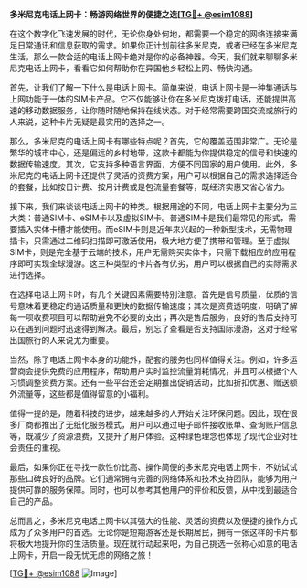 **多米尼克电话上网卡：畅游网络世界的便捷之选[[TG💪+ @esim1088](https://t.me/s/esim1088)]**

在这个数字化飞速发展的时代，无论你身处何地，都需要一个稳定的网络连接来满足日常通讯和信息获取的需求。如果你正计划前往多米尼克，或者已经在多米尼克生活，那么一款合适的电话上网卡绝对是你的必备神器。今天，我们就来聊聊多米尼克电话上网卡，看看它如何帮助你在异国他乡轻松上网、畅快沟通。

首先，让我们了解一下什么是电话上网卡。简单来说，电话上网卡是一种集通话与上网功能于一体的SIM卡产品。它不仅能够让你在多米尼克拨打电话，还能提供高速的移动数据服务，让你随时随地保持在线状态。对于经常需要跨国交流或旅行的人来说，这种卡片无疑是最实用的选择之一。

那么，多米尼克的电话上网卡有哪些特点呢？首先，它的覆盖范围非常广。无论是繁华的城市中心，还是偏远的乡村地带，这款卡都能为你提供稳定的信号和快速的数据传输速度。其次，它支持多种语言界面，方便不同国家的用户使用。此外，多米尼克的电话上网卡还提供了灵活的资费方案，用户可以根据自己的需求选择适合的套餐，比如按日计费、按月计费或是包流量套餐等，既经济实惠又省心省力。

接下来，我们来谈谈电话上网卡的种类。根据用途的不同，电话上网卡主要分为三大类：普通SIM卡、eSIM卡以及虚拟SIM卡。普通SIM卡是我们最常见的形式，需要插入实体卡槽才能使用。而eSIM卡则是近年来兴起的一种新型技术，无需物理插卡，只需通过二维码扫描即可激活使用，极大地方便了携带和管理。至于虚拟SIM卡，则是完全基于云端的技术，用户无需购买实体卡，只需下载相应的应用程序即可实现全球漫游。这三种类型的卡片各有优劣，用户可以根据自己的实际需求进行选择。

在选择电话上网卡时，有几个关键因素需要特别注意。首先是信号质量，优质的信号意味着更稳定的通话质量和更快的数据传输速度；其次是资费透明度，明确了解每一项收费项目可以帮助避免不必要的支出；再次是售后服务，良好的售后支持可以在遇到问题时迅速得到解决。最后，别忘了查看是否支持国际漫游，这对于经常出国旅行的人来说尤为重要。

当然，除了电话上网卡本身的功能外，配套的服务也同样值得关注。例如，许多运营商会提供免费的应用程序，帮助用户实时监控流量消耗情况，并且可以根据个人习惯调整资费方案。还有一些平台还会定期推出促销活动，比如折扣优惠、赠送额外流量等，这些都是值得留意的小福利。

值得一提的是，随着科技的进步，越来越多的人开始关注环保问题。因此，现在很多厂商都推出了无纸化服务模式，用户可以通过电子邮件接收账单、查询账户信息等，既减少了资源浪费，又提升了用户体验。这种绿色理念也体现了现代企业对社会责任的重视。

最后，如果你正在寻找一款性价比高、操作简便的多米尼克电话上网卡，不妨试试那些口碑良好的品牌。它们通常拥有完善的网络体系和技术支持团队，能够为用户提供可靠的服务保障。同时，也可以参考其他用户的评价和反馈，从中找到最适合自己的产品。

总而言之，多米尼克电话上网卡以其强大的性能、灵活的资费以及便捷的操作方式成为了众多用户的首选。无论你是短期游客还是长期居民，拥有一张这样的卡片都将极大地提升你的生活质量。现在就行动起来吧，为自己挑选一张称心如意的电话上网卡，开启一段无忧无虑的网络之旅！

[[TG💪+ @esim1088](https://t.me/s/esim1088) ![Image](https://i.postimg.cc/4NQfJmqS/Snipaste-2025-05-13-00-14-12.png)]